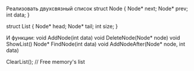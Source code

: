 Реализовать двухсвязный список 
struct Node {
Node* next;
Node* prev;
int data;
}

struct List {
Node* head;
Node* tail;
int size;
}

И функции:
void AddNode(int data)
void DeleteNode(Node* node)
void ShowList()
Node* FindNode(int data)
void AddNodeAfter(Node* node, int data)

ClearList(); // Free memory's list